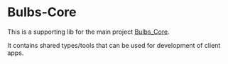 # Bulbs-Core 

This is a supporting lib for the main project [Bulbs_Core](https://github.com/datenstrudel/bulbs-core).

It contains shared types/tools that can be used for development of client apps.